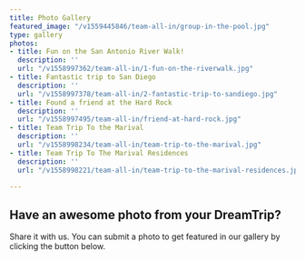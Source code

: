 ```yaml
---
title: Photo Gallery
featured_image: "/v1559445846/team-all-in/group-in-the-pool.jpg"
type: gallery
photos:
- title: Fun on the San Antonio River Walk!
  description: ''
  url: "/v1558997362/team-all-in/1-fun-on-the-riverwalk.jpg"
- title: Fantastic trip to San Diego
  description: ''
  url: "/v1558997378/team-all-in/2-fantastic-trip-to-sandiego.jpg"
- title: Found a friend at the Hard Rock
  description: ''
  url: "/v1558997495/team-all-in/friend-at-hard-rock.jpg"
- title: Team Trip To the Marival
  description: ''
  url: "/v1558998234/team-all-in/team-trip-to-the-marival.jpg"
- title: Team Trip To The Marival Residences
  description: ''
  url: "/v1558998221/team-all-in/team-trip-to-the-marival-residences.jpg"

---
```

## Have an awesome photo from your DreamTrip?

Share it with us. You can submit a photo to get featured in our gallery by clicking the button below.